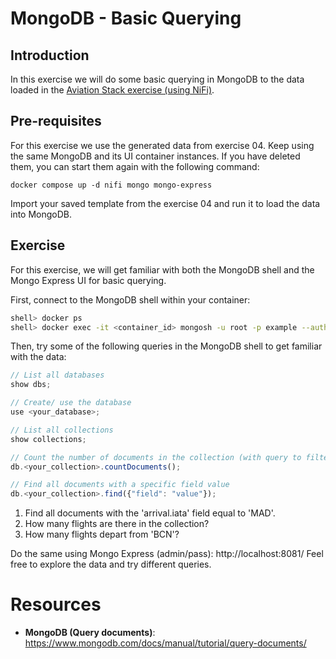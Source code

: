 # MongoDB - Basic Querying

## Introduction

In this exercise we will do some basic querying in MongoDB to the data loaded in the [Aviation Stack exercise (using NiFi)](../Exercise04/README.md).

## Pre-requisites

For this exercise we use the generated data from exercise 04. Keep using the same MongoDB and its UI container instances. If you have deleted them, you can start them again with the following command:

```shell
docker compose up -d nifi mongo mongo-express
```

Import your saved template from the exercise 04 and run it to load the data into MongoDB.

## Exercise

For this exercise, we will get familiar with both the MongoDB shell and the Mongo Express UI for basic querying.

First, connect to the MongoDB shell within your container:

```bash
shell> docker ps
shell> docker exec -it <container_id> mongosh -u root -p example --authenticationDatabase admin
```

Then, try some of the following queries in the MongoDB shell to get familiar with the data:

```javascript
// List all databases
show dbs;

// Create/ use the database
use <your_database>;

// List all collections
show collections;

// Count the number of documents in the collection (with query to filter)
db.<your_collection>.countDocuments();

// Find all documents with a specific field value
db.<your_collection>.find({"field": "value"});
```

1. Find all documents with the 'arrival.iata' field equal to 'MAD'.
2. How many flights are there in the collection?
3. How many flights depart from 'BCN'?


Do the same using Mongo Express (admin/pass): http://localhost:8081/
Feel free to explore the data and try different queries.

# Resources

* **MongoDB (Query documents)**: https://www.mongodb.com/docs/manual/tutorial/query-documents/